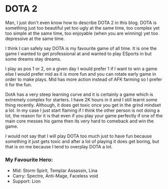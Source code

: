 
# DOTA 2
Man, I just don't even know how to describe DOTA 2 in this blog. DOTA is something just too beautiful yet too ugly at the same time, too complex yet too simple at the same time, too enjoyable (when you are winning) yet too depressive at the same time.

I think I can safely say DOTA is my favourite game of all time. It is one the game I wanted to get professional at and wanted to play ESports in but some dreams stay dreams. 

I play as pos 1 or 2, on a given day I would prefer 1 if I want to win a game else I would prefer mid as it is more fun and you can rotate early game in order to make plays. Mid has more action instead of AFK farming so I prefer it for the fun. 

DotA has a very steep learning curve and it is certainly a game which is extremely complex for starters. I have 2K hours in it and I still learnt some thing recently.
Although, it does get toxic once you get in the grind mindset a lot. In my case I just start flaming if I think the other person is not doing a lot, the reason for it is that even if you play your game perfectly if one of the main core messes his game then its very hard to comeback and win the game. 

I would not say that I will play DOTA too much just to have fun because something it just gets toxic and after a lot of playing it does get boring, but that is on me because I tend to overplay DOTA a lot.

### My Favourite Hero: 
- Mid: Storm Spirit, Templar Assassin, Lina
- Carry: Spectre, Anti-Mage, Faceless void
- Support: Lion